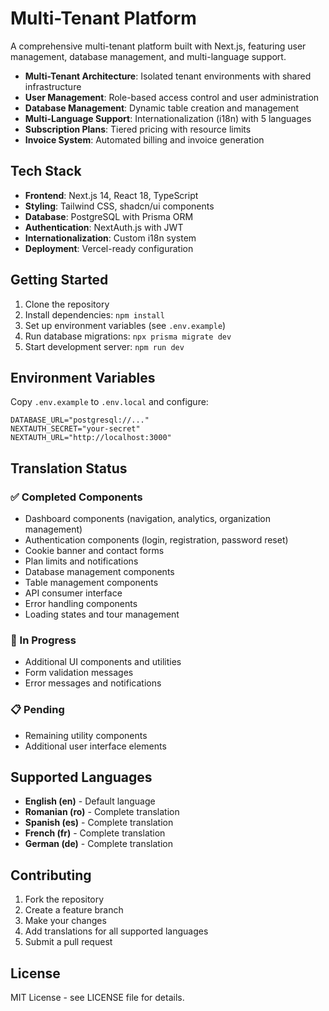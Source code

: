 <!-- @format -->

# Multi-Tenant Platform

A comprehensive multi-tenant platform built with Next.js, featuring user
management, database management, and multi-language support.

- **Multi-Tenant Architecture**: Isolated tenant environments with shared
  infrastructure
- **User Management**: Role-based access control and user administration
- **Database Management**: Dynamic table creation and management
- **Multi-Language Support**: Internationalization (i18n) with 5 languages
- **Subscription Plans**: Tiered pricing with resource limits
- **Invoice System**: Automated billing and invoice generation

## Tech Stack

- **Frontend**: Next.js 14, React 18, TypeScript
- **Styling**: Tailwind CSS, shadcn/ui components
- **Database**: PostgreSQL with Prisma ORM
- **Authentication**: NextAuth.js with JWT
- **Internationalization**: Custom i18n system
- **Deployment**: Vercel-ready configuration

## Getting Started

1. Clone the repository
2. Install dependencies: `npm install`
3. Set up environment variables (see `.env.example`)
4. Run database migrations: `npx prisma migrate dev`
5. Start development server: `npm run dev`

## Environment Variables

Copy `.env.example` to `.env.local` and configure:

```env
DATABASE_URL="postgresql://..."
NEXTAUTH_SECRET="your-secret"
NEXTAUTH_URL="http://localhost:3000"
```

## Translation Status

### ✅ Completed Components

- Dashboard components (navigation, analytics, organization management)
- Authentication components (login, registration, password reset)
- Cookie banner and contact forms
- Plan limits and notifications
- Database management components
- Table management components
- API consumer interface
- Error handling components
- Loading states and tour management

### 🔄 In Progress

- Additional UI components and utilities
- Form validation messages
- Error messages and notifications

### 📋 Pending

- Remaining utility components
- Additional user interface elements

## Supported Languages

- **English (en)** - Default language
- **Romanian (ro)** - Complete translation
- **Spanish (es)** - Complete translation
- **French (fr)** - Complete translation
- **German (de)** - Complete translation

## Contributing

1. Fork the repository
2. Create a feature branch
3. Make your changes
4. Add translations for all supported languages
5. Submit a pull request

## License

MIT License - see LICENSE file for details.
